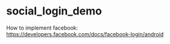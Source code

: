 # social_login_demo

How to implement facebook: https://developers.facebook.com/docs/facebook-login/android 

